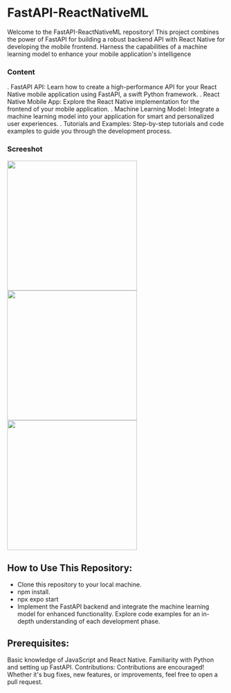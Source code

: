 # FastAPI-ReactNativeML
Welcome to the FastAPI-ReactNativeML repository! This project combines the power of FastAPI for building a robust backend API with React Native for developing the mobile frontend. 
Harness the capabilities of a machine learning model to enhance your mobile application's intelligence

### Content
. FastAPI API: Learn how to create a high-performance API for your React Native mobile application using FastAPI, a swift Python framework.
. React Native Mobile App: Explore the React Native implementation for the frontend of your mobile application.
. Machine Learning Model: Integrate a machine learning model into your application for smart and personalized user experiences.
. Tutorials and Examples: Step-by-step tutorials and code examples to guide you through the development process.

### Screeshot
<img src="https://i.imgur.com/f4Mt6hA.png" width="300"> 
<img src="https://i.imgur.com/DAZDQGX.png" width="300">
<img src="https://i.imgur.com/ComMcQE.png" width="300">

## How to Use This Repository:

- Clone this repository to your local machine.
- npm install.
- npx expo start
- Implement the FastAPI backend and integrate the machine learning model for enhanced functionality.
Explore code examples for an in-depth understanding of each development phase.

## Prerequisites:

Basic knowledge of JavaScript and React Native.
Familiarity with Python and setting up FastAPI.
Contributions:
Contributions are encouraged! Whether it's bug fixes, new features, or improvements, feel free to open a pull request.
